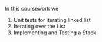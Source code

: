 In this coursework we
1) Unit tests for iterating linked list
2) Iterating over the List
3) Implementing and Testing a Stack
